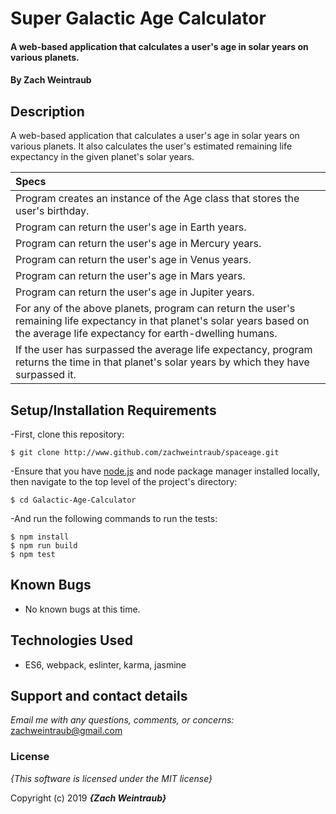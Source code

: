 # Super Galactic Age Calculator

#### A web-based application that calculates a user's age in solar years on various planets.

#### By **Zach Weintraub**

## Description

A web-based application that calculates a user's age in solar years on various planets. It also calculates the user's estimated remaining life expectancy in the given planet's solar years.

| Specs |
| :-------------     |
|Program creates an instance of the Age class that stores the user's birthday.|
|Program can return the user's age in Earth years.|
|Program can return the user's age in Mercury years.|
|Program can return the user's age in Venus years.|
|Program can return the user's age in Mars years.|
|Program can return the user's age in Jupiter years.|
|For any of the above planets, program can return the user's remaining life expectancy in that planet's solar years based on the average life expectancy for earth-dwelling humans.|
|If the user has surpassed the average life expectancy, program returns the time in that planet's solar years by which they have surpassed it.|

## Setup/Installation Requirements

-First, clone this repository: 

  ``$ git clone http://www.github.com/zachweintraub/spaceage.git``

-Ensure that you have [node.js](https://nodejs.org/) and node package manager installed locally, then navigate to the top level of the project's directory:

  ``$ cd Galactic-Age-Calculator``<br>

  -And run the following commands to run the tests:

  ``$ npm install``<br>
  ``$ npm run build``<br>
  ``$ npm test``<br>


## Known Bugs
* No known bugs at this time.

## Technologies Used
* ES6, webpack, eslinter, karma, jasmine

## Support and contact details

_Email me with any questions, comments, or concerns:_
zachweintraub@gmail.com

### License

*{This software is licensed under the MIT license}*

Copyright (c) 2019 **_{Zach Weintraub}_**